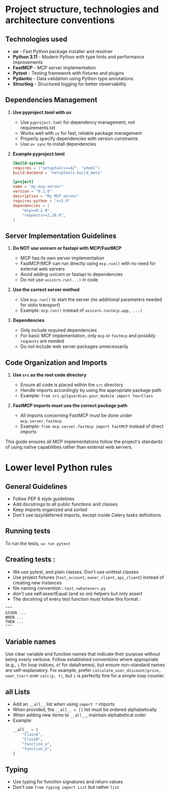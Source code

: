 # Project structure, technologies and architecture conventions

## Technologies used


-   **uv** - Fast Python package installer and resolver
-   **Python 3.11** - Modern Python with type hints and performance improvements
-   **FastMCP** - MCP server implementation
-   **Pytest** - Testing framework with fixtures and plugins
-   **Pydantic** - Data validation using Python type annotations
-   **Structlog** - Structured logging for better observability

## Dependencies Management

1. **Use pyproject.toml with uv**
   - Use `pyproject.toml` for dependency management, not requirements.txt
   - Works well with `uv` for fast, reliable package management
   - Properly specify dependencies with version constraints
   - Use `uv sync` to install dependencies

2. **Example pyproject.toml**
   ```toml
   [build-system]
   requires = ["setuptools>=42", "wheel"]
   build-backend = "setuptools.build_meta"

   [project]
   name = "my-mcp-server"
   version = "0.1.0"
   description = "My MCP server"
   requires-python = ">=3.9"
   dependencies = [
       "mcp>=0.2.0",
       "requests>=2.28.0",
   ]
   ```

## Server Implementation Guidelines

1. **Do NOT use uvicorn or fastapi with MCP/FastMCP**
   - MCP has its own server implementation
   - FastMCP/MCP can run directly using `mcp.run()` with no need for external web servers
   - Avoid adding uvicorn or fastapi to dependencies
   - Do not use `uvicorn.run(...)` in code

2. **Use the correct server method**
   - Use `mcp.run()` to start the server (no additional parameters needed for stdio transport)
   - Example: `mcp.run()` instead of `uvicorn.run(mcp.app, ...)`

3. **Dependencies**
   - Only include required dependencies
   - For basic MCP implementation, only `mcp` or `fastmcp` and possibly `requests` are needed
   - Do not include web server packages unnecessarily



## Code Organization and Imports

1. **Use `src` as the root code directory**
   - Ensure all code is placed within the `src` directory
   - Handle imports accordingly by using the appropriate package path
   - Example: `from src.gitguardian.your_module import YourClass`

2. **FastMCP imports must use the correct package path**
   - All imports concerning FastMCP must be done under `mcp.server.fastmcp`
   - Example: `from mcp.server.fastmcp import FastMCP` instead of direct imports

This guide ensures all MCP implementations follow the project's standards of using native capabilities rather than external web servers.


# Lower level Python rules

## General Guidelines

-   Follow PEP 8 style guidelines
-   Add docstrings to all public functions and classes
-   Keep imports organized and sorted
-   Don't use lazy/deferred imports, except inside Celery tasks definitions

## Running tests

To run the tests, `uv run pytest`

## Creating tests :

- We use pytest, and plain classes. Don't use unittest classes
- Use project fixtures (`test_account`, `owner_client`, `api_client`) instead of creating new instances
- file naming convention : `test_<whatever>.py`
- don't use self.assertEqual (and so on) helpers but only assert
- The docstring of every test function must follow this format :

```
"""
GIVEN ...
WHEN ...
THEN ...
"""
```

## Variable names

Use clear variable and function names that indicate their purpose without being overly verbose.
Follow established conventions where appropriate (e.g., `i` for loop indices, `df` for dataframes),
but ensure non-standard names are self-explanatory.
For example, prefer `calculate_user_discount(price, user_tier)` over `calc(p, t)`, but `i` is perfectly fine for a simple loop counter.


## **all** Lists

-   Add an `__all__` list when using `import *` imports
-   When provided, the `__all__ = []` list must be ordered alphabetically
-   When adding new items to `__all__`, maintain alphabetical order
-   Example:
    ```python
    __all__ = [
        "ClassA",
        "ClassB",
        "function_a",
        "function_b",
    ]
    ```

## Typing

- Use typing for function signatures and return values
- Don't use `from typing import List` but rather `list`